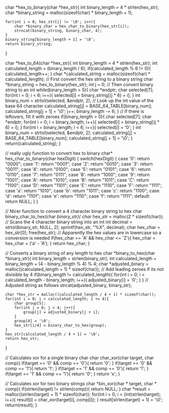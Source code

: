 

char *hex_to_binary(char *hex_str){
    int binary_length = 4 * strlen(hex_str);
    char *binary_string = malloc(sizeof(char) * binary_length + 1);

    for(int i = 0; hex_str[i] != '\0'; i++){
        char *binary_char = hex_char_to_binary(hex_str[i]);
        strncat(binary_string, binary_char, 4);
    }
    binary_string[binary_length + 1] = '\0';
    return binary_string;
}

char *hex_to_64(char *hex_str){
    int binary_length = 4 * strlen(hex_str);
    int calculated_length = (binary_length / 6);
    if(calculated_length % 6 != 0){
        calculated_length++;
    }
    char *calculated_string = malloc(sizeof(char) * calculated_length);
    // First convert the hex string to a binary string
    char *binary_string = hex_to_binary(hex_str);
    int j = 0;
    // Then convert binary string to an int
    while(binary_length > 5){
        char *endptr;
        char selected[7];
        for(int i = 0; i < 6; i++){
            selected[i] = binary_string[(j * 6) + i];
        }
        int binary_num = strtol(selected, &endptr, 2);
        // Look up the int value of the base 64 character
        calculated_string[j] = BASE_64_TABLE[binary_num];
        calculated_string[j + 1] = '\0';
        j++;
        binary_length -= 6;
    }
    // If there is leftovers, fill it with zeroes
    if(binary_length > 0){
        char selected[7];
        char *endptr;
        for(int i = 0; i < binary_length; i++){
            selected[i] = binary_string[(j * 6) + i];
        }
        for(int i = binary_length; i < 6; i++){
            selected[i] = '0';
        }
        int binary_num = strtol(selected, &endptr, 2);
        calculated_string[j] = BASE_64_TABLE[binary_num];
        calculated_string[j + 1] = '\0';
    }
    return(calculated_string);
}


// really ugly function to convert hex to binary
char* hex_char_to_binary(char hexDigit) {
    switch(hexDigit) {
        case '0': return "0000";
        case '1': return "0001";
        case '2': return "0010";
        case '3': return "0011";
        case '4': return "0100";
        case '5': return "0101";
        case '6': return "0110";
        case '7': return "0111";
        case '8': return "1000";
        case '9': return "1001";
        case 'A': return "1010";
        case 'B': return "1011";
        case 'C': return "1100";
        case 'D': return "1101";
        case 'E': return "1110";
        case 'F': return "1111";
        case 'a': return "1010";
        case 'b': return "1011";
        case 'c': return "1100";
        case 'd': return "1101";
        case 'e': return "1110";
        case 'f': return "1111";
        default: return NULL;
    }
}

// Nicer function to convert a 4 character binary string to hex
char binary_char_to_hex(char *binary_str){
    char* hex_str = malloc(2 * sizeof(char));
    // Scans the 4 character binary string into an int
    int decimal = strtol(binary_str, NULL, 2);
    sprintf(hex_str, "%X", decimal);
    char hex_char = hex_str[0];
    free(hex_str);
    // Apparently the hex values are in lowercase so a conversion is needed
    if(hex_char >= 'A' && hex_char <= 'Z'){
        hex_char = hex_char + ('a' - 'A');
    }
    return hex_char;
}

// Converts a binary string of any length to hex
char *binary_to_hex(char *binary_str){
    int binary_length = strlen(binary_str);
    int calculated_length = binary_length + (4 - binary_length % 4) % 4;
    char *adjusted_binary = malloc((calculated_length + 1) * sizeof(char));
    // Add leading zeroes if its not divisible by 4
    if(binary_length != calculated_length){
        for(int i = 0; i < calculated_length - binary_length; i++){
            adjusted_binary[i] = '0';
        }
    }
    // Adjusted string as follows
    strcat(adjusted_binary, binary_str);
    
    char *hex_str = malloc((calculated_length / 4 + 1) * sizeof(char));
    for(int i = 0; i < calculated_length; i += 4){
        char group[5];
        for(int j = 0; j < 4; j++){
            group[j] = adjusted_binary[j + i];
        }
        group[4] = '\0';
        hex_str[i/4] = binary_char_to_hex(group);
    }
    hex_str[calculated_length / 4 + 1] = '\0';
    return hex_str;
}

// Calculates xor for a single binary char
char char_xor(char target, char comp){
    if(target == '0' && comp == '0'){
        return '0';
    }
    if(target == '0' && comp == '1'){
        return '1';
    }
    if(target == '1' && comp == '0'){
        return '1';
    }
    if(target == '1' && comp == '1'){
        return '0';
    }
    return 'x';
}

// Calculates xor for two binary strings
char *bin_xor(char * target, char * comp){
    if(strlen(target) != strlen(comp)){
        return NULL;
    }
    char *result = malloc((strlen(target) + 1) * sizeof(char));
    for(int i = 0; i < (int)strlen(target); i++){
        result[i] = char_xor(target[i], comp[i]);
    }
    result[strlen(target) + 1] = '\0';
    return(result);
}
